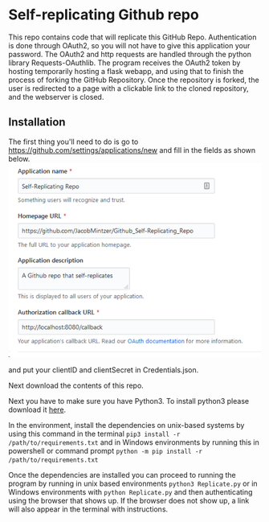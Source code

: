 # Self-replicating Github repo 
This repo contains code that will replicate this GitHub Repo. Authentication is done through OAuth2, so you will not have to give this application your password. The OAuth2 and http requests are handled through the python library Requests-OAuthlib. The program receives the OAuth2 token by hosting temporarily hosting a flask webapp, and using that to finish the process of forking the GitHub Repository. Once the repository is forked, the user is redirected to a page with a clickable link to the cloned repository, and the webserver is closed.

## Installation
The first thing you'll need to do is go to https://github.com/settings/applications/new and fill in the fields as shown below.
![OAuth2 settings](/github%20oauth.png)

and put your clientID and clientSecret in Credentials.json.

Next download the contents of this repo.

Next you have to make sure you have Python3. To install python3 please download it [here](https://www.python.org/downloads/).

In the environment, install the dependencies on unix-based systems by using this command in the terminal
`pip3 install -r /path/to/requirements.txt`
and in Windows environments by running this in powershell or command prompt
`python -m pip install -r /path/to/requirements.txt`

Once the dependencies are installed you can proceed to running the program by running in unix based environments
`python3 Replicate.py`
or in Windows environments with
`python Replicate.py`
and then authenticating using the browser that shows up. If the browser does not show up, a link will also appear in the terminal with instructions.
